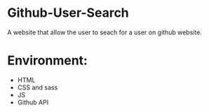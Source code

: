 # Github-User-Search

A website that allow the user to seach for a user on github website.

# Environment:

- HTML
- CSS and sass
- JS
- Github API
